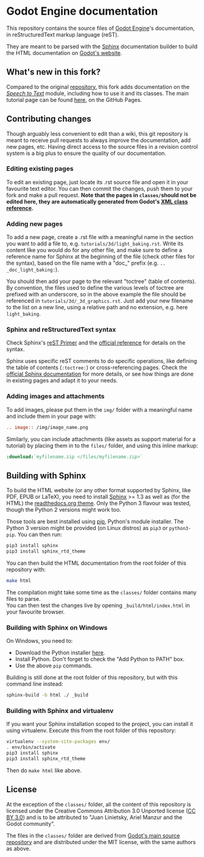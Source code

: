 # Godot Engine documentation

This repository contains the source files of [Godot Engine](http://godotengine.org)'s documentation,  in reStructuredText markup language (reST).

They are meant to be parsed with the [Sphinx](http://sphinx-doc.org/) documentation builder to build the HTML documentation on [Godot's website](http://docs.godotengine.org).

## What's new in this fork?

Compared to the original [repository](https://github.com/godotengine/godot-docs), this fork adds documentation on the [*Speech to Text*](https://github.com/SamuraiSigma/speech-to-text) module, including how to use it and its classes. The main tutorial page can be found [here](https://samuraisigma.github.io/godot-docs/doc/community/tutorials/misc/speech_to_text.html), on the GitHub Pages.

## Contributing changes

Though arguably less convenient to edit than a wiki, this git repository is meant to receive pull requests to always improve the documentation, add new pages, etc. Having direct access to the source files in a revision control system is a big plus to ensure the quality of our documentation.

### Editing existing pages

To edit an existing page, just locate its .rst source file and open it in your favourite text editor. You can then commit the changes, push them to your fork and make a pull request. **Note that the pages in `classes/`should not be edited here, they are automatically generated from Godot's [XML class reference](https://github.com/godotengine/godot/tree/master/doc/base).**

### Adding new pages

To add a new page, create a .rst file with a meaningful name in the section you want to add a file to, e.g. `tutorials/3d/light_baking.rst`. Write its content like you would do for any other file, and make sure to define a reference name for Sphinx at the beginning of the file (check other files for the syntax), based on the file name with a "doc_" prefix (e.g. `.. _doc_light_baking:`).

You should then add your page to the relevant "toctree" (table of contents). By convention, the files used to define the various levels of toctree are prefixed with an underscore, so in the above example the file should be referenced in `tutorials/3d/_3d_graphics.rst`. Just add your new filename to the list on a new line, using a relative path and no extension, e.g. here `light_baking`.

### Sphinx and reStructuredText syntax

Check Sphinx's [reST Primer](http://www.sphinx-doc.org/en/stable/rest.html) and the [official reference](http://docutils.sourceforge.net/rst.html) for details on the syntax.

Sphinx uses specific reST comments to do specific operations, like defining the table of contents (`:toctree:`) or cross-referencing pages. Check the [official Sphinx documentation](http://www.sphinx-doc.org/en/stable/index.html) for more details, or see how things are done in existing pages and adapt it to your needs.

### Adding images and attachments

To add images, please put them in the `img/` folder with a meaningful name and include them in your page with:
```rst
.. image:: /img/image_name.png
```

Similarly, you can include attachments (like assets as support material for a tutorial) by placing them in to the `files/` folder, and using this inline markup:
```rst
:download:`myfilename.zip </files/myfilename.zip>`
```

## Building with Sphinx

To build the HTML website (or any other format supported by Sphinx, like PDF, EPUB or LaTeX), you need to install [Sphinx](http://sphinx-doc.org/) >= 1.3 as well as (for the HTML) the [readthedocs.org theme](https://github.com/snide/sphinx_rtd_theme). Only the Python 3 flavour was tested, though the Python 2 versions might work too.

Those tools are best installed using [pip](https://pip.pypa.io), Python's module installer. The Python 3 version might be provided (on Linux distros) as `pip3` or `python3-pip`. You can then run:

```sh
pip3 install sphinx
pip3 install sphinx_rtd_theme
```

You can then build the HTML documentation from the root folder of this repository with:

```sh
make html
```

The compilation might take some time as the `classes/` folder contains many files to parse.  
You can then test the changes live by opening `_build/html/index.html` in your favourite browser.

### Building with Sphinx on Windows

On Windows, you need to:
* Download the Python installer [here](https://www.python.org/downloads/).
* Install Python. Don't forget to check the "Add Python to PATH" box.
* Use the above `pip` commands.

Building is still done at the root folder of this repository, but with this command line instead:
```sh
sphinx-build -b html ./ _build
```

### Building with Sphinx and virtualenv

If you want your Sphinx installation scoped to the project, you can install it using virtualenv.
Execute this from the root folder of this repository:

```sh
virtualenv --system-site-packages env/
. env/bin/activate
pip3 install sphinx
pip3 install sphinx_rtd_theme
```

Then do `make html` like above.

## License

At the exception of the `classes/` folder, all the content of this repository is licensed under the Creative Commons Attribution 3.0 Unported license ([CC BY 3.0](https://creativecommons.org/licenses/by/3.0/)) and is to be attributed to "Juan Linietsky, Ariel Manzur and the Godot community".

The files in the `classes/` folder are derived from [Godot's main source repository](https://github.com/godotengine/godot) and are distributed under the MIT license, with the same authors as above.
